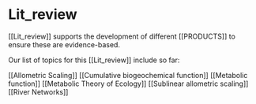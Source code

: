 # Lit_review 

[[Lit_review]] supports the development of different [[PRODUCTS]] to ensure these are evidence-based.

Our list of topics for this [[Lit_review]] include so far:

[[Allometric Scaling]]
[[Cumulative biogeochemical function]]
[[Metabolic function]]
[[Metabolic Theory of  Ecology]]
[[Sublinear allometric scaling]]
[[River Networks]]